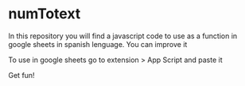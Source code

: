 # numTotext
In this repository you will find a javascript code to use as a function in google sheets in spanish lenguage. You can improve it

To use in google sheets go to extension > App Script and paste it

Get fun!
